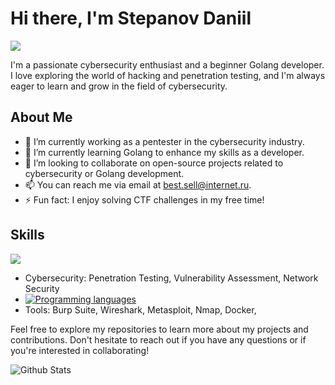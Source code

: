 
# Hi there, I'm Stepanov Daniil  

![](https://github.com/blackcater/blackcater/raw/main/images/Hi.gif) 

I'm a passionate cybersecurity enthusiast and a beginner Golang developer. I love exploring the world of hacking and penetration testing, and I'm always eager to learn and grow in the field of cybersecurity.

## About Me

- 🔭 I’m currently working as a pentester in the cybersecurity industry.
- 🌱 I’m currently learning Golang to enhance my skills as a developer.
- 👯 I’m looking to collaborate on open-source projects related to cybersecurity or Golang development.
- 📫 You can reach me via email at [best.sell@internet.ru](mailto:best.sell@internet.ru).
- ⚡ Fun fact: I enjoy solving CTF challenges in my free time!

## Skills

![](https://github-profile-summary-cards.vercel.app/api/cards/most-commit-language?username=c0mrade12211&theme=solarized_dark)



- Cybersecurity: Penetration Testing, Vulnerability Assessment, Network Security  
- [![Programming languages](https://skillicons.dev/icons?i=golang,cpp,python,powershell,postgresql)](https://skillicons.dev)
- Tools: Burp Suite, Wireshark, Metasploit, Nmap, Docker, 


Feel free to explore my repositories to learn more about my projects and contributions. Don't hesitate to reach out if you have any questions or if you're interested in collaborating!




![Github Stats](https://github-readme-stats.vercel.app/api?username=c0mrade12211&count_private=true&show_icons=true&include_all_commits=true)




